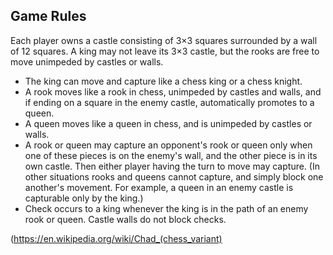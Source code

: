 ## Game Rules
Each player owns a castle consisting of 3×3 squares surrounded by a wall of 12 squares. A king may not leave its 3×3 castle, but the rooks are free to move unimpeded by castles or walls.
* The king can move and capture like a chess king or a chess knight.
* A rook moves like a rook in chess, unimpeded by castles and walls, and if ending on a square in the enemy castle, automatically promotes to a queen.
* A queen moves like a queen in chess, and is unimpeded by castles or walls.
* A rook or queen may capture an opponent's rook or queen only when one of these pieces is on the enemy's wall, and the other piece is in its own castle. Then either player having the turn to move may capture. (In other situations rooks and queens cannot capture, and simply block one another's movement. For example, a queen in an enemy castle is capturable only by the king.)
* Check occurs to a king whenever the king is in the path of an enemy rook or queen. Castle walls do not block checks.

(https://en.wikipedia.org/wiki/Chad_(chess_variant)
